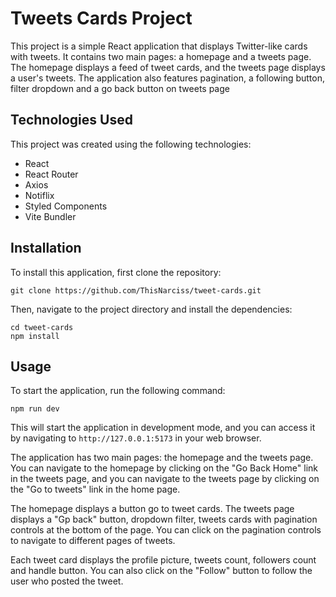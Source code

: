 # Tweets Cards Project

This project is a simple React application that displays Twitter-like cards with
tweets. It contains two main pages: a homepage and a tweets page. The homepage
displays a feed of tweet cards, and the tweets page displays a user's tweets.
The application also features pagination, a following button, filter dropdown
and a go back button on tweets page

## Technologies Used

This project was created using the following technologies:

- React
- React Router
- Axios
- Notiflix
- Styled Components
- Vite Bundler

## Installation

To install this application, first clone the repository:

```
git clone https://github.com/ThisNarciss/tweet-cards.git
```

Then, navigate to the project directory and install the dependencies:

```
cd tweet-cards
npm install
```

## Usage

To start the application, run the following command:

```
npm run dev
```

This will start the application in development mode, and you can access it by
navigating to `http://127.0.0.1:5173` in your web browser.

The application has two main pages: the homepage and the tweets page. You can
navigate to the homepage by clicking on the "Go Back Home" link in the tweets
page, and you can navigate to the tweets page by clicking on the "Go to tweets"
link in the home page.

The homepage displays a button go to tweet cards. The tweets page displays a "Gp
back" button, dropdown filter, tweets cards with pagination controls at the
bottom of the page. You can click on the pagination controls to navigate to
different pages of tweets.

Each tweet card displays the profile picture, tweets count, followers count and
handle button. You can also click on the "Follow" button to follow the user who
posted the tweet.
